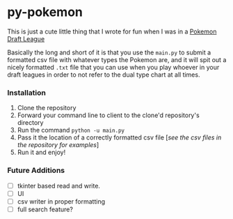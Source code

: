 # py-pokemon

This is just a cute little thing that I wrote for fun when I was in a [Pokemon Draft League](https://docs.google.com/spreadsheets/d/1tYq9kek4JSruns_zL17b9A7yFYldE5EVp_XQIhZyL60/edit?usp=sharing)

Basically the long and short of it is that you use the `main.py` to submit a formatted csv file with whatever types the Pokemon are, and it will spit out a nicely formatted `.txt` file that you can use when you play whoever in your draft leagues in order to not refer to the dual type chart at all times.

### Installation
1. Clone the repository
2. Forward your command line to client to the clone'd repository's directory
3. Run the command `python -u main.py`
4. Pass it the location of a correctly formatted csv file [*see the csv files in the repository for examples*]
5. Run it and enjoy!

### Future Additions
- [ ] tkinter based read and write.
- [ ] UI
- [ ] csv writer in proper formatting
- [ ] full search feature?